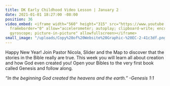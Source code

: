 ```yaml
---
title: DK Early Childhood Video Lesson | January 2
date: 2021-01-01 18:27:00 -08:00
position: 36
video_embed: <iframe width="560" height="315" src="https://www.youtube.com/embed/mQGnTjmfhLI"
  frameborder="0" allow="accelerometer; autoplay; clipboard-write; encrypted-media;
  gyroscope; picture-in-picture" allowfullscreen></iframe>
small_image: "/uploads/Copy%20of%20Website%20Graphic-%20EC-2-41c3df.png"
---
```


Happy New Year! Join Pastor Nicola, Slider and the Map to discover that the stories in the Bible really are true. This week you will learn all about creation and how God even created you! Open your Bibles to the very first book called Genesis and follow along.

*“In the beginning God created the heavens and the earth.” 
-Genesis 1:1*
